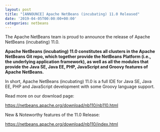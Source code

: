 ```yaml
---
layout: post
title: "[ANNOUNCE] Apache NetBeans (incubating) 11.0 Released"
date: '2019-04-05T00:00:00+00:00'
categories: netbeans
---
```

The Apache NetBeans team is proud to announce the release of Apache NetBeans (incubating) 11.0.

<p><b>Apache NetBeans (incubating) 11.0 constitutes all clusters in the Apache NetBeans Git repo, which together provide the NetBeans Platform (i.e., the underlying application framework), as well as all the modules that provide the Java SE, Java EE, PHP, JavaScript and Groovy features of Apache NetBeans.</b></p>

<p>In short, Apache NetBeans (incubating) 11.0 is a full IDE for Java SE, Java EE, PHP and JavaScript development with some Groovy language support.</p>

<p>Read more on our download page:</p>

<p><a href="https://netbeans.apache.org/download/nb110/nb110.html">https://netbeans.apache.org/download/nb110/nb110.html</a></p>

<p>New & Noteworthy features of the 11.0 Release:</p>

<p><a href="https://netbeans.apache.org/download/nb110/index.html">https://netbeans.apache.org/download/nb110/index.html</a></p>
